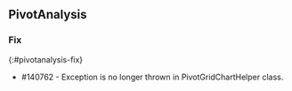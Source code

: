 ## PivotAnalysis

### Fix
{:#pivotanalysis-fix}

* \#140762 - Exception is no longer thrown in PivotGridChartHelper class.
